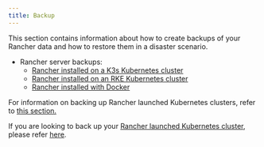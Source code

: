```yaml
---
title: Backup
---
```


<head>
  <link rel="canonical" href="https://ranchermanager.docs.rancher.com/how-to-guides/new-user-guides/backup-restore-and-disaster-recovery/back-up-rancher"/>
</head>

This section contains information about how to create backups of your Rancher data and how to restore them in a disaster scenario.

  - Rancher server backups:
    - [Rancher installed on a K3s Kubernetes cluster](../../how-to-guides/new-user-guides/backup-restore-and-disaster-recovery/back-up-k3s-installed-rancher.md)
    - [Rancher installed on an RKE Kubernetes cluster](../../how-to-guides/new-user-guides/backup-restore-and-disaster-recovery/back-up-rancher-launched-kubernetes-clusters.md)
    - [Rancher installed with Docker](../../how-to-guides/new-user-guides/backup-restore-and-disaster-recovery/back-up-docker-installed-rancher.md)

For information on backing up Rancher launched Kubernetes clusters, refer to [this section.](../../how-to-guides/advanced-user-guides/manage-clusters/backing-up-etcd.md)

If you are looking to back up your [Rancher launched Kubernetes cluster](../../pages-for-subheaders/launch-kubernetes-with-rancher.md), please refer [here](../../how-to-guides/advanced-user-guides/manage-clusters/backing-up-etcd.md).
